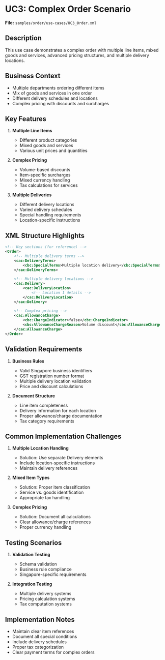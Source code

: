 # UC3: Complex Order Scenario
**File:** `samples/order/use-cases/UC3_Order.xml`

## Description
This use case demonstrates a complex order with multiple line items, mixed goods and services, advanced pricing structures, and multiple delivery locations.

## Business Context
- Multiple departments ordering different items
- Mix of goods and services in one order
- Different delivery schedules and locations
- Complex pricing with discounts and surcharges

## Key Features
1. **Multiple Line Items**
   - Different product categories
   - Mixed goods and services
   - Various unit prices and quantities

2. **Complex Pricing**
   - Volume-based discounts
   - Item-specific surcharges
   - Mixed currency handling
   - Tax calculations for services

3. **Multiple Deliveries**
   - Different delivery locations
   - Varied delivery schedules
   - Special handling requirements
   - Location-specific instructions

## XML Structure Highlights
```xml
<!-- Key sections (for reference) -->
<Order>
    <!-- Multiple delivery terms -->
    <cac:DeliveryTerms>
        <cbc:SpecialTerms>Multiple location delivery</cbc:SpecialTerms>
    </cac:DeliveryTerms>
    
    <!-- Multiple delivery locations -->
    <cac:Delivery>
        <cac:DeliveryLocation>
            <!-- Location 1 details -->
        </cac:DeliveryLocation>
    </cac:Delivery>
    
    <!-- Complex pricing -->
    <cac:AllowanceCharge>
        <cbc:ChargeIndicator>false</cbc:ChargeIndicator>
        <cbc:AllowanceChargeReason>Volume discount</cbc:AllowanceChargeReason>
    </cac:AllowanceCharge>
</Order>
```

## Validation Requirements
1. **Business Rules**
   - Valid Singapore business identifiers
   - GST registration number format
   - Multiple delivery location validation
   - Price and discount calculations

2. **Document Structure**
   - Line item completeness
   - Delivery information for each location
   - Proper allowance/charge documentation
   - Tax category requirements

## Common Implementation Challenges
1. **Multiple Location Handling**
   - Solution: Use separate Delivery elements
   - Include location-specific instructions
   - Maintain delivery references

2. **Mixed Item Types**
   - Solution: Proper item classification
   - Service vs. goods identification
   - Appropriate tax handling

3. **Complex Pricing**
   - Solution: Document all calculations
   - Clear allowance/charge references
   - Proper currency handling

## Testing Scenarios
1. **Validation Testing**
   - Schema validation
   - Business rule compliance
   - Singapore-specific requirements

2. **Integration Testing**
   - Multiple delivery systems
   - Pricing calculation systems
   - Tax computation systems

## Implementation Notes
- Maintain clear item references
- Document all special conditions
- Include delivery schedules
- Proper tax categorization
- Clear payment terms for complex orders
